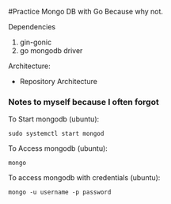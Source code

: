 #Practice Mongo DB with Go
Because why not.

Dependencies
1. gin-gonic
2. go mongodb driver

Architecture: 
- Repository Architecture

### Notes to myself because I often forgot

To Start mongodb (ubuntu): 
```
sudo systemctl start mongod
```
To Access mongodb (ubuntu):
```
mongo 
```
To access mongodb with credentials (ubuntu): 
```
mongo -u username -p password
```